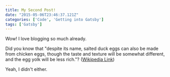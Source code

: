 ```yaml
---
title: My Second Post!
date: "2015-05-06T23:46:37.121Z"
categories: ['Code', 'Getting into Gatsby']
tags: ['Gatsby']
---
```


Wow! I love blogging so much already.

Did you know that "despite its name, salted duck eggs can also be made from
chicken eggs, though the taste and texture will be somewhat different, and the
egg yolk will be less rich."?
([Wikipedia Link](http://en.wikipedia.org/wiki/Salted_duck_egg))

Yeah, I didn't either.
